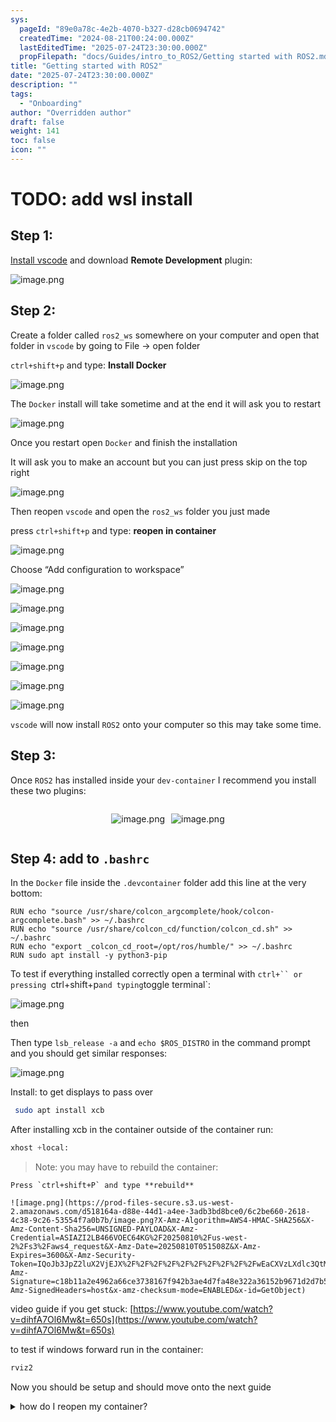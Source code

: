 ```yaml
---
sys:
  pageId: "89e0a78c-4e2b-4070-b327-d28cb0694742"
  createdTime: "2024-08-21T00:24:00.000Z"
  lastEditedTime: "2025-07-24T23:30:00.000Z"
  propFilepath: "docs/Guides/intro_to_ROS2/Getting started with ROS2.md"
title: "Getting started with ROS2"
date: "2025-07-24T23:30:00.000Z"
description: ""
tags:
  - "Onboarding"
author: "Overridden author"
draft: false
weight: 141
toc: false
icon: ""
---
```


# TODO: add wsl install

## Step 1:

[Install vscode](https://code.visualstudio.com/download) and download **Remote Development** plugin:

![image.png](https://prod-files-secure.s3.us-west-2.amazonaws.com/d518164a-d88e-44d1-a4ee-3adb3bd8bce0/efb52993-1881-4a40-b95e-6f020334f022/image.png?X-Amz-Algorithm=AWS4-HMAC-SHA256&X-Amz-Content-Sha256=UNSIGNED-PAYLOAD&X-Amz-Credential=ASIAZI2LB46664Z27LSM%2F20250810%2Fus-west-2%2Fs3%2Faws4_request&X-Amz-Date=20250810T051504Z&X-Amz-Expires=3600&X-Amz-Security-Token=IQoJb3JpZ2luX2VjEJX%2F%2F%2F%2F%2F%2F%2F%2F%2F%2FwEaCXVzLXdlc3QtMiJGMEQCIGX5fWABS3pNhzPz2AkDitj34Bl7Xw4SVrJwMl4h0%2FWjAiA1m0OVf0ZaAzdeermMlwGtfMgEEj0ZvcNnGOtzhSxHxiqIBAjO%2F%2F%2F%2F%2F%2F%2F%2F%2F%2F8BEAAaDDYzNzQyMzE4MzgwNSIMnrSsgRNka%2FWdEr9oKtwDBNEYPRdcu44mGzBwbf6uOo2PmfRRIq%2FAcXd7G%2FlxLzftqYTARoxA%2FiwuHEJO0u%2Fm4W4KM6DJX71%2BhfbizNy0lTWlTWqHf%2BlKhoOgb7XaQEUamjF%2Fc8o9QoiIDFAli7L72ABVZDSq3TM4XRmye9kNH6tkFiqAPOTRKPjFWtZy29ALJYwSUQlkQBy7p%2FsmPHsjeZlE8dPCsZPCRo%2Byqihmy75cInVrJCyL0ZSPAuVafmyRw98rGMorsBRzyos17FOL4h%2BvUpJK1yOc0Tbs88tC6Wr5y2FTn6oX1fbuMOwCPJCPQBfbLujabYiwcEn75UkLLfC1ugxOMBF1RkD18Lo9rODIkAJrTmk3jS7h2JDISiSvGiohgDmap6nsd6segYvJdUZRKVrnC3GVnmaIC0oLGpBpxAxrIcEs23hSOw5CsO1Val73KMEEf7lzj9G%2FNpjVFrnHbf2QJ8kHPUPvyXMHmuTcdj2Ist01GZyVMbAZht3XRivuNdR%2BLS2iNMeZ7u8pK5Ay1A0NRDMXQ6uepsCVqF%2Fy0zyUlmTiWzMgnBBVR17p0tYXvmoFj1K5hV2xXA8LQPafT4QbFGz6iWwCjaZObcdxNYtMqyydgW6ydaKlRbOeOpehdl1IqJK1fPEwgdHgxAY6pgFCgL5JtZK4lBGR5zHIB7Zegss3LDJ%2B%2BLby4XhoEbh53i9UawUIG0RTwL20uIXe3zIIGjiMbgS2t8QHqcApWW%2Bxae9RF1lyDDNOEZAqTgiPugr2pQfM%2Fa4oB6PHQmBUP05625EagifKPVGxIphfYPeyp53WFrjDNyTCuwOvEkbNPHIR1lMvbH88zkec%2BeD5PlTtgxgBWT5NtSfnWLDxAMT13cEcIe%2BI&X-Amz-Signature=ee1c1f1e55e8e9d419fe9331e8f7d42f565476095969abcd8a47557df8c74678&X-Amz-SignedHeaders=host&x-amz-checksum-mode=ENABLED&x-id=GetObject)

## Step 2:

Create a folder called `ros2_ws` somewhere on your computer and open that folder in `vscode` by going to File → open folder 

`ctrl+shift+p` and type: **Install Docker**

![image.png](https://prod-files-secure.s3.us-west-2.amazonaws.com/d518164a-d88e-44d1-a4ee-3adb3bd8bce0/2269dc0e-1cd5-47ff-bceb-c04ad9b2eab0/image.png?X-Amz-Algorithm=AWS4-HMAC-SHA256&X-Amz-Content-Sha256=UNSIGNED-PAYLOAD&X-Amz-Credential=ASIAZI2LB46664Z27LSM%2F20250810%2Fus-west-2%2Fs3%2Faws4_request&X-Amz-Date=20250810T051504Z&X-Amz-Expires=3600&X-Amz-Security-Token=IQoJb3JpZ2luX2VjEJX%2F%2F%2F%2F%2F%2F%2F%2F%2F%2FwEaCXVzLXdlc3QtMiJGMEQCIGX5fWABS3pNhzPz2AkDitj34Bl7Xw4SVrJwMl4h0%2FWjAiA1m0OVf0ZaAzdeermMlwGtfMgEEj0ZvcNnGOtzhSxHxiqIBAjO%2F%2F%2F%2F%2F%2F%2F%2F%2F%2F8BEAAaDDYzNzQyMzE4MzgwNSIMnrSsgRNka%2FWdEr9oKtwDBNEYPRdcu44mGzBwbf6uOo2PmfRRIq%2FAcXd7G%2FlxLzftqYTARoxA%2FiwuHEJO0u%2Fm4W4KM6DJX71%2BhfbizNy0lTWlTWqHf%2BlKhoOgb7XaQEUamjF%2Fc8o9QoiIDFAli7L72ABVZDSq3TM4XRmye9kNH6tkFiqAPOTRKPjFWtZy29ALJYwSUQlkQBy7p%2FsmPHsjeZlE8dPCsZPCRo%2Byqihmy75cInVrJCyL0ZSPAuVafmyRw98rGMorsBRzyos17FOL4h%2BvUpJK1yOc0Tbs88tC6Wr5y2FTn6oX1fbuMOwCPJCPQBfbLujabYiwcEn75UkLLfC1ugxOMBF1RkD18Lo9rODIkAJrTmk3jS7h2JDISiSvGiohgDmap6nsd6segYvJdUZRKVrnC3GVnmaIC0oLGpBpxAxrIcEs23hSOw5CsO1Val73KMEEf7lzj9G%2FNpjVFrnHbf2QJ8kHPUPvyXMHmuTcdj2Ist01GZyVMbAZht3XRivuNdR%2BLS2iNMeZ7u8pK5Ay1A0NRDMXQ6uepsCVqF%2Fy0zyUlmTiWzMgnBBVR17p0tYXvmoFj1K5hV2xXA8LQPafT4QbFGz6iWwCjaZObcdxNYtMqyydgW6ydaKlRbOeOpehdl1IqJK1fPEwgdHgxAY6pgFCgL5JtZK4lBGR5zHIB7Zegss3LDJ%2B%2BLby4XhoEbh53i9UawUIG0RTwL20uIXe3zIIGjiMbgS2t8QHqcApWW%2Bxae9RF1lyDDNOEZAqTgiPugr2pQfM%2Fa4oB6PHQmBUP05625EagifKPVGxIphfYPeyp53WFrjDNyTCuwOvEkbNPHIR1lMvbH88zkec%2BeD5PlTtgxgBWT5NtSfnWLDxAMT13cEcIe%2BI&X-Amz-Signature=4a6a03753153802ca9f27333ca40a8f9bce9c401f13dc47a95ba55cb6c7590ef&X-Amz-SignedHeaders=host&x-amz-checksum-mode=ENABLED&x-id=GetObject)

The `Docker` install will take sometime and at the end it will ask you to restart

![image.png](https://prod-files-secure.s3.us-west-2.amazonaws.com/d518164a-d88e-44d1-a4ee-3adb3bd8bce0/ed233f78-be33-4b1f-b89c-9c346c0e961e/image.png?X-Amz-Algorithm=AWS4-HMAC-SHA256&X-Amz-Content-Sha256=UNSIGNED-PAYLOAD&X-Amz-Credential=ASIAZI2LB46664Z27LSM%2F20250810%2Fus-west-2%2Fs3%2Faws4_request&X-Amz-Date=20250810T051504Z&X-Amz-Expires=3600&X-Amz-Security-Token=IQoJb3JpZ2luX2VjEJX%2F%2F%2F%2F%2F%2F%2F%2F%2F%2FwEaCXVzLXdlc3QtMiJGMEQCIGX5fWABS3pNhzPz2AkDitj34Bl7Xw4SVrJwMl4h0%2FWjAiA1m0OVf0ZaAzdeermMlwGtfMgEEj0ZvcNnGOtzhSxHxiqIBAjO%2F%2F%2F%2F%2F%2F%2F%2F%2F%2F8BEAAaDDYzNzQyMzE4MzgwNSIMnrSsgRNka%2FWdEr9oKtwDBNEYPRdcu44mGzBwbf6uOo2PmfRRIq%2FAcXd7G%2FlxLzftqYTARoxA%2FiwuHEJO0u%2Fm4W4KM6DJX71%2BhfbizNy0lTWlTWqHf%2BlKhoOgb7XaQEUamjF%2Fc8o9QoiIDFAli7L72ABVZDSq3TM4XRmye9kNH6tkFiqAPOTRKPjFWtZy29ALJYwSUQlkQBy7p%2FsmPHsjeZlE8dPCsZPCRo%2Byqihmy75cInVrJCyL0ZSPAuVafmyRw98rGMorsBRzyos17FOL4h%2BvUpJK1yOc0Tbs88tC6Wr5y2FTn6oX1fbuMOwCPJCPQBfbLujabYiwcEn75UkLLfC1ugxOMBF1RkD18Lo9rODIkAJrTmk3jS7h2JDISiSvGiohgDmap6nsd6segYvJdUZRKVrnC3GVnmaIC0oLGpBpxAxrIcEs23hSOw5CsO1Val73KMEEf7lzj9G%2FNpjVFrnHbf2QJ8kHPUPvyXMHmuTcdj2Ist01GZyVMbAZht3XRivuNdR%2BLS2iNMeZ7u8pK5Ay1A0NRDMXQ6uepsCVqF%2Fy0zyUlmTiWzMgnBBVR17p0tYXvmoFj1K5hV2xXA8LQPafT4QbFGz6iWwCjaZObcdxNYtMqyydgW6ydaKlRbOeOpehdl1IqJK1fPEwgdHgxAY6pgFCgL5JtZK4lBGR5zHIB7Zegss3LDJ%2B%2BLby4XhoEbh53i9UawUIG0RTwL20uIXe3zIIGjiMbgS2t8QHqcApWW%2Bxae9RF1lyDDNOEZAqTgiPugr2pQfM%2Fa4oB6PHQmBUP05625EagifKPVGxIphfYPeyp53WFrjDNyTCuwOvEkbNPHIR1lMvbH88zkec%2BeD5PlTtgxgBWT5NtSfnWLDxAMT13cEcIe%2BI&X-Amz-Signature=ff61e9c3f677029dddaba5f2a4648395c9765588d1e82df62139ebedf0d19563&X-Amz-SignedHeaders=host&x-amz-checksum-mode=ENABLED&x-id=GetObject)

Once you restart open `Docker` and finish the installation

It will ask you to make an account but you can just press skip on the top right

![image.png](https://prod-files-secure.s3.us-west-2.amazonaws.com/d518164a-d88e-44d1-a4ee-3adb3bd8bce0/21010ad9-1659-4fd9-9f59-9932a09b2a3d/image.png?X-Amz-Algorithm=AWS4-HMAC-SHA256&X-Amz-Content-Sha256=UNSIGNED-PAYLOAD&X-Amz-Credential=ASIAZI2LB46664Z27LSM%2F20250810%2Fus-west-2%2Fs3%2Faws4_request&X-Amz-Date=20250810T051504Z&X-Amz-Expires=3600&X-Amz-Security-Token=IQoJb3JpZ2luX2VjEJX%2F%2F%2F%2F%2F%2F%2F%2F%2F%2FwEaCXVzLXdlc3QtMiJGMEQCIGX5fWABS3pNhzPz2AkDitj34Bl7Xw4SVrJwMl4h0%2FWjAiA1m0OVf0ZaAzdeermMlwGtfMgEEj0ZvcNnGOtzhSxHxiqIBAjO%2F%2F%2F%2F%2F%2F%2F%2F%2F%2F8BEAAaDDYzNzQyMzE4MzgwNSIMnrSsgRNka%2FWdEr9oKtwDBNEYPRdcu44mGzBwbf6uOo2PmfRRIq%2FAcXd7G%2FlxLzftqYTARoxA%2FiwuHEJO0u%2Fm4W4KM6DJX71%2BhfbizNy0lTWlTWqHf%2BlKhoOgb7XaQEUamjF%2Fc8o9QoiIDFAli7L72ABVZDSq3TM4XRmye9kNH6tkFiqAPOTRKPjFWtZy29ALJYwSUQlkQBy7p%2FsmPHsjeZlE8dPCsZPCRo%2Byqihmy75cInVrJCyL0ZSPAuVafmyRw98rGMorsBRzyos17FOL4h%2BvUpJK1yOc0Tbs88tC6Wr5y2FTn6oX1fbuMOwCPJCPQBfbLujabYiwcEn75UkLLfC1ugxOMBF1RkD18Lo9rODIkAJrTmk3jS7h2JDISiSvGiohgDmap6nsd6segYvJdUZRKVrnC3GVnmaIC0oLGpBpxAxrIcEs23hSOw5CsO1Val73KMEEf7lzj9G%2FNpjVFrnHbf2QJ8kHPUPvyXMHmuTcdj2Ist01GZyVMbAZht3XRivuNdR%2BLS2iNMeZ7u8pK5Ay1A0NRDMXQ6uepsCVqF%2Fy0zyUlmTiWzMgnBBVR17p0tYXvmoFj1K5hV2xXA8LQPafT4QbFGz6iWwCjaZObcdxNYtMqyydgW6ydaKlRbOeOpehdl1IqJK1fPEwgdHgxAY6pgFCgL5JtZK4lBGR5zHIB7Zegss3LDJ%2B%2BLby4XhoEbh53i9UawUIG0RTwL20uIXe3zIIGjiMbgS2t8QHqcApWW%2Bxae9RF1lyDDNOEZAqTgiPugr2pQfM%2Fa4oB6PHQmBUP05625EagifKPVGxIphfYPeyp53WFrjDNyTCuwOvEkbNPHIR1lMvbH88zkec%2BeD5PlTtgxgBWT5NtSfnWLDxAMT13cEcIe%2BI&X-Amz-Signature=39eaf936d69a82e87ec6a23ebfff6ea9f23995999e02b0638e72032b73b7eb65&X-Amz-SignedHeaders=host&x-amz-checksum-mode=ENABLED&x-id=GetObject)

Then reopen `vscode` and open the `ros2_ws` folder you just made

press `ctrl+shift+p` and type: **reopen in container**

![image.png](https://prod-files-secure.s3.us-west-2.amazonaws.com/d518164a-d88e-44d1-a4ee-3adb3bd8bce0/4e93b8c2-41ad-488c-8095-c74205196118/image.png?X-Amz-Algorithm=AWS4-HMAC-SHA256&X-Amz-Content-Sha256=UNSIGNED-PAYLOAD&X-Amz-Credential=ASIAZI2LB46664Z27LSM%2F20250810%2Fus-west-2%2Fs3%2Faws4_request&X-Amz-Date=20250810T051504Z&X-Amz-Expires=3600&X-Amz-Security-Token=IQoJb3JpZ2luX2VjEJX%2F%2F%2F%2F%2F%2F%2F%2F%2F%2FwEaCXVzLXdlc3QtMiJGMEQCIGX5fWABS3pNhzPz2AkDitj34Bl7Xw4SVrJwMl4h0%2FWjAiA1m0OVf0ZaAzdeermMlwGtfMgEEj0ZvcNnGOtzhSxHxiqIBAjO%2F%2F%2F%2F%2F%2F%2F%2F%2F%2F8BEAAaDDYzNzQyMzE4MzgwNSIMnrSsgRNka%2FWdEr9oKtwDBNEYPRdcu44mGzBwbf6uOo2PmfRRIq%2FAcXd7G%2FlxLzftqYTARoxA%2FiwuHEJO0u%2Fm4W4KM6DJX71%2BhfbizNy0lTWlTWqHf%2BlKhoOgb7XaQEUamjF%2Fc8o9QoiIDFAli7L72ABVZDSq3TM4XRmye9kNH6tkFiqAPOTRKPjFWtZy29ALJYwSUQlkQBy7p%2FsmPHsjeZlE8dPCsZPCRo%2Byqihmy75cInVrJCyL0ZSPAuVafmyRw98rGMorsBRzyos17FOL4h%2BvUpJK1yOc0Tbs88tC6Wr5y2FTn6oX1fbuMOwCPJCPQBfbLujabYiwcEn75UkLLfC1ugxOMBF1RkD18Lo9rODIkAJrTmk3jS7h2JDISiSvGiohgDmap6nsd6segYvJdUZRKVrnC3GVnmaIC0oLGpBpxAxrIcEs23hSOw5CsO1Val73KMEEf7lzj9G%2FNpjVFrnHbf2QJ8kHPUPvyXMHmuTcdj2Ist01GZyVMbAZht3XRivuNdR%2BLS2iNMeZ7u8pK5Ay1A0NRDMXQ6uepsCVqF%2Fy0zyUlmTiWzMgnBBVR17p0tYXvmoFj1K5hV2xXA8LQPafT4QbFGz6iWwCjaZObcdxNYtMqyydgW6ydaKlRbOeOpehdl1IqJK1fPEwgdHgxAY6pgFCgL5JtZK4lBGR5zHIB7Zegss3LDJ%2B%2BLby4XhoEbh53i9UawUIG0RTwL20uIXe3zIIGjiMbgS2t8QHqcApWW%2Bxae9RF1lyDDNOEZAqTgiPugr2pQfM%2Fa4oB6PHQmBUP05625EagifKPVGxIphfYPeyp53WFrjDNyTCuwOvEkbNPHIR1lMvbH88zkec%2BeD5PlTtgxgBWT5NtSfnWLDxAMT13cEcIe%2BI&X-Amz-Signature=dcc3f8b74f34f36c2e1b3a22d7f8055dd6efe223e617bef37e0c2662d20d0c62&X-Amz-SignedHeaders=host&x-amz-checksum-mode=ENABLED&x-id=GetObject)

Choose “Add configuration to workspace”

![image.png](https://prod-files-secure.s3.us-west-2.amazonaws.com/d518164a-d88e-44d1-a4ee-3adb3bd8bce0/9560b282-5060-4989-ba37-97e7b2c22476/image.png?X-Amz-Algorithm=AWS4-HMAC-SHA256&X-Amz-Content-Sha256=UNSIGNED-PAYLOAD&X-Amz-Credential=ASIAZI2LB46664Z27LSM%2F20250810%2Fus-west-2%2Fs3%2Faws4_request&X-Amz-Date=20250810T051504Z&X-Amz-Expires=3600&X-Amz-Security-Token=IQoJb3JpZ2luX2VjEJX%2F%2F%2F%2F%2F%2F%2F%2F%2F%2FwEaCXVzLXdlc3QtMiJGMEQCIGX5fWABS3pNhzPz2AkDitj34Bl7Xw4SVrJwMl4h0%2FWjAiA1m0OVf0ZaAzdeermMlwGtfMgEEj0ZvcNnGOtzhSxHxiqIBAjO%2F%2F%2F%2F%2F%2F%2F%2F%2F%2F8BEAAaDDYzNzQyMzE4MzgwNSIMnrSsgRNka%2FWdEr9oKtwDBNEYPRdcu44mGzBwbf6uOo2PmfRRIq%2FAcXd7G%2FlxLzftqYTARoxA%2FiwuHEJO0u%2Fm4W4KM6DJX71%2BhfbizNy0lTWlTWqHf%2BlKhoOgb7XaQEUamjF%2Fc8o9QoiIDFAli7L72ABVZDSq3TM4XRmye9kNH6tkFiqAPOTRKPjFWtZy29ALJYwSUQlkQBy7p%2FsmPHsjeZlE8dPCsZPCRo%2Byqihmy75cInVrJCyL0ZSPAuVafmyRw98rGMorsBRzyos17FOL4h%2BvUpJK1yOc0Tbs88tC6Wr5y2FTn6oX1fbuMOwCPJCPQBfbLujabYiwcEn75UkLLfC1ugxOMBF1RkD18Lo9rODIkAJrTmk3jS7h2JDISiSvGiohgDmap6nsd6segYvJdUZRKVrnC3GVnmaIC0oLGpBpxAxrIcEs23hSOw5CsO1Val73KMEEf7lzj9G%2FNpjVFrnHbf2QJ8kHPUPvyXMHmuTcdj2Ist01GZyVMbAZht3XRivuNdR%2BLS2iNMeZ7u8pK5Ay1A0NRDMXQ6uepsCVqF%2Fy0zyUlmTiWzMgnBBVR17p0tYXvmoFj1K5hV2xXA8LQPafT4QbFGz6iWwCjaZObcdxNYtMqyydgW6ydaKlRbOeOpehdl1IqJK1fPEwgdHgxAY6pgFCgL5JtZK4lBGR5zHIB7Zegss3LDJ%2B%2BLby4XhoEbh53i9UawUIG0RTwL20uIXe3zIIGjiMbgS2t8QHqcApWW%2Bxae9RF1lyDDNOEZAqTgiPugr2pQfM%2Fa4oB6PHQmBUP05625EagifKPVGxIphfYPeyp53WFrjDNyTCuwOvEkbNPHIR1lMvbH88zkec%2BeD5PlTtgxgBWT5NtSfnWLDxAMT13cEcIe%2BI&X-Amz-Signature=cdd38bd8026a5ec656705d935772667a3562a0ac746ee7a7b8c940a3a09e5454&X-Amz-SignedHeaders=host&x-amz-checksum-mode=ENABLED&x-id=GetObject)

![image.png](https://prod-files-secure.s3.us-west-2.amazonaws.com/d518164a-d88e-44d1-a4ee-3adb3bd8bce0/2ee63f81-886b-48e8-a553-dc6e5eac99e4/image.png?X-Amz-Algorithm=AWS4-HMAC-SHA256&X-Amz-Content-Sha256=UNSIGNED-PAYLOAD&X-Amz-Credential=ASIAZI2LB46664Z27LSM%2F20250810%2Fus-west-2%2Fs3%2Faws4_request&X-Amz-Date=20250810T051504Z&X-Amz-Expires=3600&X-Amz-Security-Token=IQoJb3JpZ2luX2VjEJX%2F%2F%2F%2F%2F%2F%2F%2F%2F%2FwEaCXVzLXdlc3QtMiJGMEQCIGX5fWABS3pNhzPz2AkDitj34Bl7Xw4SVrJwMl4h0%2FWjAiA1m0OVf0ZaAzdeermMlwGtfMgEEj0ZvcNnGOtzhSxHxiqIBAjO%2F%2F%2F%2F%2F%2F%2F%2F%2F%2F8BEAAaDDYzNzQyMzE4MzgwNSIMnrSsgRNka%2FWdEr9oKtwDBNEYPRdcu44mGzBwbf6uOo2PmfRRIq%2FAcXd7G%2FlxLzftqYTARoxA%2FiwuHEJO0u%2Fm4W4KM6DJX71%2BhfbizNy0lTWlTWqHf%2BlKhoOgb7XaQEUamjF%2Fc8o9QoiIDFAli7L72ABVZDSq3TM4XRmye9kNH6tkFiqAPOTRKPjFWtZy29ALJYwSUQlkQBy7p%2FsmPHsjeZlE8dPCsZPCRo%2Byqihmy75cInVrJCyL0ZSPAuVafmyRw98rGMorsBRzyos17FOL4h%2BvUpJK1yOc0Tbs88tC6Wr5y2FTn6oX1fbuMOwCPJCPQBfbLujabYiwcEn75UkLLfC1ugxOMBF1RkD18Lo9rODIkAJrTmk3jS7h2JDISiSvGiohgDmap6nsd6segYvJdUZRKVrnC3GVnmaIC0oLGpBpxAxrIcEs23hSOw5CsO1Val73KMEEf7lzj9G%2FNpjVFrnHbf2QJ8kHPUPvyXMHmuTcdj2Ist01GZyVMbAZht3XRivuNdR%2BLS2iNMeZ7u8pK5Ay1A0NRDMXQ6uepsCVqF%2Fy0zyUlmTiWzMgnBBVR17p0tYXvmoFj1K5hV2xXA8LQPafT4QbFGz6iWwCjaZObcdxNYtMqyydgW6ydaKlRbOeOpehdl1IqJK1fPEwgdHgxAY6pgFCgL5JtZK4lBGR5zHIB7Zegss3LDJ%2B%2BLby4XhoEbh53i9UawUIG0RTwL20uIXe3zIIGjiMbgS2t8QHqcApWW%2Bxae9RF1lyDDNOEZAqTgiPugr2pQfM%2Fa4oB6PHQmBUP05625EagifKPVGxIphfYPeyp53WFrjDNyTCuwOvEkbNPHIR1lMvbH88zkec%2BeD5PlTtgxgBWT5NtSfnWLDxAMT13cEcIe%2BI&X-Amz-Signature=44100b9f9c5aa3dfba2752d371c7c839c8ffcda491964fc9250f766c95dabd9c&X-Amz-SignedHeaders=host&x-amz-checksum-mode=ENABLED&x-id=GetObject)

![image.png](https://prod-files-secure.s3.us-west-2.amazonaws.com/d518164a-d88e-44d1-a4ee-3adb3bd8bce0/e0fd626c-c8b6-4b2c-95d1-fa4c26514504/image.png?X-Amz-Algorithm=AWS4-HMAC-SHA256&X-Amz-Content-Sha256=UNSIGNED-PAYLOAD&X-Amz-Credential=ASIAZI2LB46664Z27LSM%2F20250810%2Fus-west-2%2Fs3%2Faws4_request&X-Amz-Date=20250810T051504Z&X-Amz-Expires=3600&X-Amz-Security-Token=IQoJb3JpZ2luX2VjEJX%2F%2F%2F%2F%2F%2F%2F%2F%2F%2FwEaCXVzLXdlc3QtMiJGMEQCIGX5fWABS3pNhzPz2AkDitj34Bl7Xw4SVrJwMl4h0%2FWjAiA1m0OVf0ZaAzdeermMlwGtfMgEEj0ZvcNnGOtzhSxHxiqIBAjO%2F%2F%2F%2F%2F%2F%2F%2F%2F%2F8BEAAaDDYzNzQyMzE4MzgwNSIMnrSsgRNka%2FWdEr9oKtwDBNEYPRdcu44mGzBwbf6uOo2PmfRRIq%2FAcXd7G%2FlxLzftqYTARoxA%2FiwuHEJO0u%2Fm4W4KM6DJX71%2BhfbizNy0lTWlTWqHf%2BlKhoOgb7XaQEUamjF%2Fc8o9QoiIDFAli7L72ABVZDSq3TM4XRmye9kNH6tkFiqAPOTRKPjFWtZy29ALJYwSUQlkQBy7p%2FsmPHsjeZlE8dPCsZPCRo%2Byqihmy75cInVrJCyL0ZSPAuVafmyRw98rGMorsBRzyos17FOL4h%2BvUpJK1yOc0Tbs88tC6Wr5y2FTn6oX1fbuMOwCPJCPQBfbLujabYiwcEn75UkLLfC1ugxOMBF1RkD18Lo9rODIkAJrTmk3jS7h2JDISiSvGiohgDmap6nsd6segYvJdUZRKVrnC3GVnmaIC0oLGpBpxAxrIcEs23hSOw5CsO1Val73KMEEf7lzj9G%2FNpjVFrnHbf2QJ8kHPUPvyXMHmuTcdj2Ist01GZyVMbAZht3XRivuNdR%2BLS2iNMeZ7u8pK5Ay1A0NRDMXQ6uepsCVqF%2Fy0zyUlmTiWzMgnBBVR17p0tYXvmoFj1K5hV2xXA8LQPafT4QbFGz6iWwCjaZObcdxNYtMqyydgW6ydaKlRbOeOpehdl1IqJK1fPEwgdHgxAY6pgFCgL5JtZK4lBGR5zHIB7Zegss3LDJ%2B%2BLby4XhoEbh53i9UawUIG0RTwL20uIXe3zIIGjiMbgS2t8QHqcApWW%2Bxae9RF1lyDDNOEZAqTgiPugr2pQfM%2Fa4oB6PHQmBUP05625EagifKPVGxIphfYPeyp53WFrjDNyTCuwOvEkbNPHIR1lMvbH88zkec%2BeD5PlTtgxgBWT5NtSfnWLDxAMT13cEcIe%2BI&X-Amz-Signature=1f8f0cfab1a7267b67308990137d1f41821e1942981cb021edf004c2a8c8385f&X-Amz-SignedHeaders=host&x-amz-checksum-mode=ENABLED&x-id=GetObject)

![image.png](https://prod-files-secure.s3.us-west-2.amazonaws.com/d518164a-d88e-44d1-a4ee-3adb3bd8bce0/a2e13f50-d2ab-4719-a4c2-7ced634bfc9d/image.png?X-Amz-Algorithm=AWS4-HMAC-SHA256&X-Amz-Content-Sha256=UNSIGNED-PAYLOAD&X-Amz-Credential=ASIAZI2LB46664Z27LSM%2F20250810%2Fus-west-2%2Fs3%2Faws4_request&X-Amz-Date=20250810T051504Z&X-Amz-Expires=3600&X-Amz-Security-Token=IQoJb3JpZ2luX2VjEJX%2F%2F%2F%2F%2F%2F%2F%2F%2F%2FwEaCXVzLXdlc3QtMiJGMEQCIGX5fWABS3pNhzPz2AkDitj34Bl7Xw4SVrJwMl4h0%2FWjAiA1m0OVf0ZaAzdeermMlwGtfMgEEj0ZvcNnGOtzhSxHxiqIBAjO%2F%2F%2F%2F%2F%2F%2F%2F%2F%2F8BEAAaDDYzNzQyMzE4MzgwNSIMnrSsgRNka%2FWdEr9oKtwDBNEYPRdcu44mGzBwbf6uOo2PmfRRIq%2FAcXd7G%2FlxLzftqYTARoxA%2FiwuHEJO0u%2Fm4W4KM6DJX71%2BhfbizNy0lTWlTWqHf%2BlKhoOgb7XaQEUamjF%2Fc8o9QoiIDFAli7L72ABVZDSq3TM4XRmye9kNH6tkFiqAPOTRKPjFWtZy29ALJYwSUQlkQBy7p%2FsmPHsjeZlE8dPCsZPCRo%2Byqihmy75cInVrJCyL0ZSPAuVafmyRw98rGMorsBRzyos17FOL4h%2BvUpJK1yOc0Tbs88tC6Wr5y2FTn6oX1fbuMOwCPJCPQBfbLujabYiwcEn75UkLLfC1ugxOMBF1RkD18Lo9rODIkAJrTmk3jS7h2JDISiSvGiohgDmap6nsd6segYvJdUZRKVrnC3GVnmaIC0oLGpBpxAxrIcEs23hSOw5CsO1Val73KMEEf7lzj9G%2FNpjVFrnHbf2QJ8kHPUPvyXMHmuTcdj2Ist01GZyVMbAZht3XRivuNdR%2BLS2iNMeZ7u8pK5Ay1A0NRDMXQ6uepsCVqF%2Fy0zyUlmTiWzMgnBBVR17p0tYXvmoFj1K5hV2xXA8LQPafT4QbFGz6iWwCjaZObcdxNYtMqyydgW6ydaKlRbOeOpehdl1IqJK1fPEwgdHgxAY6pgFCgL5JtZK4lBGR5zHIB7Zegss3LDJ%2B%2BLby4XhoEbh53i9UawUIG0RTwL20uIXe3zIIGjiMbgS2t8QHqcApWW%2Bxae9RF1lyDDNOEZAqTgiPugr2pQfM%2Fa4oB6PHQmBUP05625EagifKPVGxIphfYPeyp53WFrjDNyTCuwOvEkbNPHIR1lMvbH88zkec%2BeD5PlTtgxgBWT5NtSfnWLDxAMT13cEcIe%2BI&X-Amz-Signature=2bf90732dcb1e6b6ca5478dc2b5592db77d7efca5d67c08c6a2332674d1494c5&X-Amz-SignedHeaders=host&x-amz-checksum-mode=ENABLED&x-id=GetObject)

![image.png](https://prod-files-secure.s3.us-west-2.amazonaws.com/d518164a-d88e-44d1-a4ee-3adb3bd8bce0/6cc478ad-aaba-4bf7-9fcc-403277ab896c/image.png?X-Amz-Algorithm=AWS4-HMAC-SHA256&X-Amz-Content-Sha256=UNSIGNED-PAYLOAD&X-Amz-Credential=ASIAZI2LB46664Z27LSM%2F20250810%2Fus-west-2%2Fs3%2Faws4_request&X-Amz-Date=20250810T051504Z&X-Amz-Expires=3600&X-Amz-Security-Token=IQoJb3JpZ2luX2VjEJX%2F%2F%2F%2F%2F%2F%2F%2F%2F%2FwEaCXVzLXdlc3QtMiJGMEQCIGX5fWABS3pNhzPz2AkDitj34Bl7Xw4SVrJwMl4h0%2FWjAiA1m0OVf0ZaAzdeermMlwGtfMgEEj0ZvcNnGOtzhSxHxiqIBAjO%2F%2F%2F%2F%2F%2F%2F%2F%2F%2F8BEAAaDDYzNzQyMzE4MzgwNSIMnrSsgRNka%2FWdEr9oKtwDBNEYPRdcu44mGzBwbf6uOo2PmfRRIq%2FAcXd7G%2FlxLzftqYTARoxA%2FiwuHEJO0u%2Fm4W4KM6DJX71%2BhfbizNy0lTWlTWqHf%2BlKhoOgb7XaQEUamjF%2Fc8o9QoiIDFAli7L72ABVZDSq3TM4XRmye9kNH6tkFiqAPOTRKPjFWtZy29ALJYwSUQlkQBy7p%2FsmPHsjeZlE8dPCsZPCRo%2Byqihmy75cInVrJCyL0ZSPAuVafmyRw98rGMorsBRzyos17FOL4h%2BvUpJK1yOc0Tbs88tC6Wr5y2FTn6oX1fbuMOwCPJCPQBfbLujabYiwcEn75UkLLfC1ugxOMBF1RkD18Lo9rODIkAJrTmk3jS7h2JDISiSvGiohgDmap6nsd6segYvJdUZRKVrnC3GVnmaIC0oLGpBpxAxrIcEs23hSOw5CsO1Val73KMEEf7lzj9G%2FNpjVFrnHbf2QJ8kHPUPvyXMHmuTcdj2Ist01GZyVMbAZht3XRivuNdR%2BLS2iNMeZ7u8pK5Ay1A0NRDMXQ6uepsCVqF%2Fy0zyUlmTiWzMgnBBVR17p0tYXvmoFj1K5hV2xXA8LQPafT4QbFGz6iWwCjaZObcdxNYtMqyydgW6ydaKlRbOeOpehdl1IqJK1fPEwgdHgxAY6pgFCgL5JtZK4lBGR5zHIB7Zegss3LDJ%2B%2BLby4XhoEbh53i9UawUIG0RTwL20uIXe3zIIGjiMbgS2t8QHqcApWW%2Bxae9RF1lyDDNOEZAqTgiPugr2pQfM%2Fa4oB6PHQmBUP05625EagifKPVGxIphfYPeyp53WFrjDNyTCuwOvEkbNPHIR1lMvbH88zkec%2BeD5PlTtgxgBWT5NtSfnWLDxAMT13cEcIe%2BI&X-Amz-Signature=d28b12cc8e9bacbabe7c2bdbdea2efbac850b45ed77507ecfe0e32fc591085cf&X-Amz-SignedHeaders=host&x-amz-checksum-mode=ENABLED&x-id=GetObject)

![image.png](https://prod-files-secure.s3.us-west-2.amazonaws.com/d518164a-d88e-44d1-a4ee-3adb3bd8bce0/53255b28-f75e-430f-b9e3-c0ac8577e42b/image.png?X-Amz-Algorithm=AWS4-HMAC-SHA256&X-Amz-Content-Sha256=UNSIGNED-PAYLOAD&X-Amz-Credential=ASIAZI2LB46664Z27LSM%2F20250810%2Fus-west-2%2Fs3%2Faws4_request&X-Amz-Date=20250810T051505Z&X-Amz-Expires=3600&X-Amz-Security-Token=IQoJb3JpZ2luX2VjEJX%2F%2F%2F%2F%2F%2F%2F%2F%2F%2FwEaCXVzLXdlc3QtMiJGMEQCIGX5fWABS3pNhzPz2AkDitj34Bl7Xw4SVrJwMl4h0%2FWjAiA1m0OVf0ZaAzdeermMlwGtfMgEEj0ZvcNnGOtzhSxHxiqIBAjO%2F%2F%2F%2F%2F%2F%2F%2F%2F%2F8BEAAaDDYzNzQyMzE4MzgwNSIMnrSsgRNka%2FWdEr9oKtwDBNEYPRdcu44mGzBwbf6uOo2PmfRRIq%2FAcXd7G%2FlxLzftqYTARoxA%2FiwuHEJO0u%2Fm4W4KM6DJX71%2BhfbizNy0lTWlTWqHf%2BlKhoOgb7XaQEUamjF%2Fc8o9QoiIDFAli7L72ABVZDSq3TM4XRmye9kNH6tkFiqAPOTRKPjFWtZy29ALJYwSUQlkQBy7p%2FsmPHsjeZlE8dPCsZPCRo%2Byqihmy75cInVrJCyL0ZSPAuVafmyRw98rGMorsBRzyos17FOL4h%2BvUpJK1yOc0Tbs88tC6Wr5y2FTn6oX1fbuMOwCPJCPQBfbLujabYiwcEn75UkLLfC1ugxOMBF1RkD18Lo9rODIkAJrTmk3jS7h2JDISiSvGiohgDmap6nsd6segYvJdUZRKVrnC3GVnmaIC0oLGpBpxAxrIcEs23hSOw5CsO1Val73KMEEf7lzj9G%2FNpjVFrnHbf2QJ8kHPUPvyXMHmuTcdj2Ist01GZyVMbAZht3XRivuNdR%2BLS2iNMeZ7u8pK5Ay1A0NRDMXQ6uepsCVqF%2Fy0zyUlmTiWzMgnBBVR17p0tYXvmoFj1K5hV2xXA8LQPafT4QbFGz6iWwCjaZObcdxNYtMqyydgW6ydaKlRbOeOpehdl1IqJK1fPEwgdHgxAY6pgFCgL5JtZK4lBGR5zHIB7Zegss3LDJ%2B%2BLby4XhoEbh53i9UawUIG0RTwL20uIXe3zIIGjiMbgS2t8QHqcApWW%2Bxae9RF1lyDDNOEZAqTgiPugr2pQfM%2Fa4oB6PHQmBUP05625EagifKPVGxIphfYPeyp53WFrjDNyTCuwOvEkbNPHIR1lMvbH88zkec%2BeD5PlTtgxgBWT5NtSfnWLDxAMT13cEcIe%2BI&X-Amz-Signature=aabfb8037acd038d78a1fb0ef1ed2bd4502e29ff15ba6d2d9daf07f88f59e5eb&X-Amz-SignedHeaders=host&x-amz-checksum-mode=ENABLED&x-id=GetObject)

![image.png](https://prod-files-secure.s3.us-west-2.amazonaws.com/d518164a-d88e-44d1-a4ee-3adb3bd8bce0/7c562767-5af9-4ffb-97d1-327bcdf4ee00/image.png?X-Amz-Algorithm=AWS4-HMAC-SHA256&X-Amz-Content-Sha256=UNSIGNED-PAYLOAD&X-Amz-Credential=ASIAZI2LB46664Z27LSM%2F20250810%2Fus-west-2%2Fs3%2Faws4_request&X-Amz-Date=20250810T051504Z&X-Amz-Expires=3600&X-Amz-Security-Token=IQoJb3JpZ2luX2VjEJX%2F%2F%2F%2F%2F%2F%2F%2F%2F%2FwEaCXVzLXdlc3QtMiJGMEQCIGX5fWABS3pNhzPz2AkDitj34Bl7Xw4SVrJwMl4h0%2FWjAiA1m0OVf0ZaAzdeermMlwGtfMgEEj0ZvcNnGOtzhSxHxiqIBAjO%2F%2F%2F%2F%2F%2F%2F%2F%2F%2F8BEAAaDDYzNzQyMzE4MzgwNSIMnrSsgRNka%2FWdEr9oKtwDBNEYPRdcu44mGzBwbf6uOo2PmfRRIq%2FAcXd7G%2FlxLzftqYTARoxA%2FiwuHEJO0u%2Fm4W4KM6DJX71%2BhfbizNy0lTWlTWqHf%2BlKhoOgb7XaQEUamjF%2Fc8o9QoiIDFAli7L72ABVZDSq3TM4XRmye9kNH6tkFiqAPOTRKPjFWtZy29ALJYwSUQlkQBy7p%2FsmPHsjeZlE8dPCsZPCRo%2Byqihmy75cInVrJCyL0ZSPAuVafmyRw98rGMorsBRzyos17FOL4h%2BvUpJK1yOc0Tbs88tC6Wr5y2FTn6oX1fbuMOwCPJCPQBfbLujabYiwcEn75UkLLfC1ugxOMBF1RkD18Lo9rODIkAJrTmk3jS7h2JDISiSvGiohgDmap6nsd6segYvJdUZRKVrnC3GVnmaIC0oLGpBpxAxrIcEs23hSOw5CsO1Val73KMEEf7lzj9G%2FNpjVFrnHbf2QJ8kHPUPvyXMHmuTcdj2Ist01GZyVMbAZht3XRivuNdR%2BLS2iNMeZ7u8pK5Ay1A0NRDMXQ6uepsCVqF%2Fy0zyUlmTiWzMgnBBVR17p0tYXvmoFj1K5hV2xXA8LQPafT4QbFGz6iWwCjaZObcdxNYtMqyydgW6ydaKlRbOeOpehdl1IqJK1fPEwgdHgxAY6pgFCgL5JtZK4lBGR5zHIB7Zegss3LDJ%2B%2BLby4XhoEbh53i9UawUIG0RTwL20uIXe3zIIGjiMbgS2t8QHqcApWW%2Bxae9RF1lyDDNOEZAqTgiPugr2pQfM%2Fa4oB6PHQmBUP05625EagifKPVGxIphfYPeyp53WFrjDNyTCuwOvEkbNPHIR1lMvbH88zkec%2BeD5PlTtgxgBWT5NtSfnWLDxAMT13cEcIe%2BI&X-Amz-Signature=c4bf7a8d9f3cdeeb6f28a0eb5603bfb51d30d7f290c42c2fbc84e0b9736bd2d6&X-Amz-SignedHeaders=host&x-amz-checksum-mode=ENABLED&x-id=GetObject)

`vscode` will now install `ROS2` onto your computer so this may take some time.

## Step 3:

Once `ROS2` has installed inside your `dev-container` I recommend you install these two plugins:

<div style="display: flex;flex-direction: row; column-gap:10px; max-width: 630px;justify-content: center;">
<div>

![image.png](https://prod-files-secure.s3.us-west-2.amazonaws.com/d518164a-d88e-44d1-a4ee-3adb3bd8bce0/3fc3d550-5a54-4ba1-ba6b-faa01cdb7369/image.png?X-Amz-Algorithm=AWS4-HMAC-SHA256&X-Amz-Content-Sha256=UNSIGNED-PAYLOAD&X-Amz-Credential=ASIAZI2LB466ZQBTFKZB%2F20250810%2Fus-west-2%2Fs3%2Faws4_request&X-Amz-Date=20250810T051507Z&X-Amz-Expires=3600&X-Amz-Security-Token=IQoJb3JpZ2luX2VjEJX%2F%2F%2F%2F%2F%2F%2F%2F%2F%2FwEaCXVzLXdlc3QtMiJIMEYCIQDjSO0fhHBkHumEAl5zKg%2Bk3xRSWVcre%2B1DIiEcwP4TsQIhALU%2FhacIKYzNL5v%2FId4T6S7UTcCbDA0B%2FEnaiBGNffZOKogECM7%2F%2F%2F%2F%2F%2F%2F%2F%2F%2FwEQABoMNjM3NDIzMTgzODA1IgxuwIfFI3NGjsWsg3Uq3AMvGho0eh0BPF8kWGClWivwT0M3TKiSsb5np2E9m%2BosMNVfUDihwyCUpVrqYasT3wMTVEeZvo5Cqm9MnKnWcDGpkR1zSOSdqvhCgy%2BSnECMWyfNqW9X1xhoMF3XHClHHCQTOLozOAbVhjcQE1AFXtTjbBetBgw%2Fwp39v53fHRgKowTfOFRxSRIzEfytSOAr3FqP3b7Lx36Y4dIEHjFBgfI4TCZ6TpCPmbwGDt1XBJblzGhFMHX7hnGc0okCZ86H5%2FGGlo%2BsqI2WzbU23cOgOko6LjLjiC4jlBY7Cmvke45Nd0Vhfi9nwRNpKIgDDcTEHuEH1w6nTHPIXwfLItzoZ3kIo9v%2F0gbfAacrXIlEOWkye2g06fE%2BNNd2Kb1KHPgQOdjlNP7CodGNmyT8JY3jPId50WVzZmWZOxEg8cOyr0yi%2BXxr94%2B4jlCRjXS%2BIxv7W0JK7FmA5RMIy%2FKVhgVo6s3sOkb29FC70E96ocDCwQx2TLsGFcJ8OCj7KF1SoyeKpekaPbT7YFQbG%2FPqolOtBXIXrqPVaHpf8r2%2BP1Z1pwZJoGYp0nx6TgaYbZhgjTeP%2BQYp7zquhtkTwuVRdm0Jfl89pT0DzGVFwHBQtbcxTTyIjwbMD%2FO7pU71vbKcjTDy0ODEBjqkAUmD8r65iqJwjPc25siORUq4F%2BWa6ND%2BpUGDwvxW3ONaAmEjQKqHSImu4UxioMwHwLdDik7A5SYEmfduJYYJbQLSVpH71GVp6xjP5vHxe6B1umqO%2Bt6583tJ3RIr3UyRWBtjCGILouxLcK6Xn12aki3ndZaw0UVhwLdBe5VQTG5Yx3rOyqugIOm69RTCprCEVTqgLYDeRbF7YVmCsPcqW6k4Qh9G&X-Amz-Signature=d5a1c776c7debc99cb493f4f46f340ea45ed64b82349bad81e228f7c175066c1&X-Amz-SignedHeaders=host&x-amz-checksum-mode=ENABLED&x-id=GetObject)

</div>
<div>

![image.png](https://prod-files-secure.s3.us-west-2.amazonaws.com/d518164a-d88e-44d1-a4ee-3adb3bd8bce0/d994cc66-13c2-4093-a5a3-f84cf4601a82/image.png?X-Amz-Algorithm=AWS4-HMAC-SHA256&X-Amz-Content-Sha256=UNSIGNED-PAYLOAD&X-Amz-Credential=ASIAZI2LB466X32W2OUC%2F20250810%2Fus-west-2%2Fs3%2Faws4_request&X-Amz-Date=20250810T051508Z&X-Amz-Expires=3600&X-Amz-Security-Token=IQoJb3JpZ2luX2VjEJX%2F%2F%2F%2F%2F%2F%2F%2F%2F%2FwEaCXVzLXdlc3QtMiJGMEQCIFUZ9IzPXIgSwW6sq70pFDk7ylQOm%2FFF7Qml0gcYPCMBAiBedFucMa7uIemPcddL8NYvA58G4HjB2Pluo2A%2BS1V5myqIBAjO%2F%2F%2F%2F%2F%2F%2F%2F%2F%2F8BEAAaDDYzNzQyMzE4MzgwNSIMkRYUOEPc0V2024FtKtwDup1lkdPcgvTxznP7ALxqqowVbN%2FkJ75ie1NQa1vF8iOXr27mBCd6IoPtZ6Z5kfc%2FRBAPZWqEtHnexGG8AYucF9ldm%2BpaaqqC0SfQTmuvNKRlYHdMCTyKx%2BenQCAj0J0752WVnUtxdiCPl%2B3lD5VxsSy31ftBcG7A40HiGUYEUmh5pCwG8y%2Bj4qI7CW40oN4AUTuR3NguowxzmKi2ZBQa3FLzcW%2F2KTcRbg%2Fv5FTNHFeZn7nbJctXzCQZbephVxWL4NMHXA2pxS7niiCrXnSHSs%2BOEqK6H%2BQ%2BmTz8%2Fcq99DfCTVcp%2Bq%2BdMzSP6dQrBg9Kw%2FdXZp%2B7d9lb1vEPppymxMTpMVr5lG1Yj3cUE%2B55V4S4opq%2FQgxeiz3P4u6BCUN9j1fuzhnNaYLV9KWws3G%2FszZpY613U5rpfbwrogW%2BDZR9CaIrkuI0wmXRIfRQlIMmYvcV5aS6Y3G60HVAlyJ2zlCm4hbgYkYyrWoUolV5dbgdY80gGa1g7wKcmsmPx%2FQ%2BRjK%2FEzVWn6o3VITU%2FaZbe8Y3hCLziSiBwLLyM%2BlsojfylcNfW4wZWLDlEj9MLB89F%2Bo13bEd3Qspqhu3qjvI6E5y3CTX2PULasvZMwfGN12%2BlTInGD76ZNZ697ww9dDgxAY6pgGxrbAhnBWYBzqEP14nQp1hN8uSQQ8%2BASkdMR6DWK2VNx4hE4yQJADaNWXmMxTLalGdDiWRS4viTLled8uE75W3TCsC12Ywg%2FJV3uhnzRRgWBHn%2FiR%2Fq8GbxGvIReP8olS%2Fq2QoVQFgXrIPCBuKD2t1SSnVU1h5F8K%2FCk%2FAO%2B0rmIUOyWxUSjmxd6v1KqXeAPdDrFCEzbzQrsF%2B3M1SIc8YdlJ6UAvK&X-Amz-Signature=6b9bae20ce7900ac2c8354a0898572539421fa960e185e7788e42f042020d8f9&X-Amz-SignedHeaders=host&x-amz-checksum-mode=ENABLED&x-id=GetObject)

</div>
</div>

## Step 4: add to `.bashrc`

In the `Docker` file inside the `.devcontainer` folder add this line at the very bottom: 

```docker
RUN echo "source /usr/share/colcon_argcomplete/hook/colcon-argcomplete.bash" >> ~/.bashrc
RUN echo "source /usr/share/colcon_cd/function/colcon_cd.sh" >> ~/.bashrc
RUN echo "export _colcon_cd_root=/opt/ros/humble/" >> ~/.bashrc
RUN sudo apt install -y python3-pip 
```

To test if everything installed correctly open a terminal with `ctrl+`` or pressing `ctrl+shift+p` and typing `toggle terminal`:

![image.png](https://prod-files-secure.s3.us-west-2.amazonaws.com/d518164a-d88e-44d1-a4ee-3adb3bd8bce0/6a4943d8-b04e-4c02-9a58-775f3384d1a5/image.png?X-Amz-Algorithm=AWS4-HMAC-SHA256&X-Amz-Content-Sha256=UNSIGNED-PAYLOAD&X-Amz-Credential=ASIAZI2LB46664Z27LSM%2F20250810%2Fus-west-2%2Fs3%2Faws4_request&X-Amz-Date=20250810T051505Z&X-Amz-Expires=3600&X-Amz-Security-Token=IQoJb3JpZ2luX2VjEJX%2F%2F%2F%2F%2F%2F%2F%2F%2F%2FwEaCXVzLXdlc3QtMiJGMEQCIGX5fWABS3pNhzPz2AkDitj34Bl7Xw4SVrJwMl4h0%2FWjAiA1m0OVf0ZaAzdeermMlwGtfMgEEj0ZvcNnGOtzhSxHxiqIBAjO%2F%2F%2F%2F%2F%2F%2F%2F%2F%2F8BEAAaDDYzNzQyMzE4MzgwNSIMnrSsgRNka%2FWdEr9oKtwDBNEYPRdcu44mGzBwbf6uOo2PmfRRIq%2FAcXd7G%2FlxLzftqYTARoxA%2FiwuHEJO0u%2Fm4W4KM6DJX71%2BhfbizNy0lTWlTWqHf%2BlKhoOgb7XaQEUamjF%2Fc8o9QoiIDFAli7L72ABVZDSq3TM4XRmye9kNH6tkFiqAPOTRKPjFWtZy29ALJYwSUQlkQBy7p%2FsmPHsjeZlE8dPCsZPCRo%2Byqihmy75cInVrJCyL0ZSPAuVafmyRw98rGMorsBRzyos17FOL4h%2BvUpJK1yOc0Tbs88tC6Wr5y2FTn6oX1fbuMOwCPJCPQBfbLujabYiwcEn75UkLLfC1ugxOMBF1RkD18Lo9rODIkAJrTmk3jS7h2JDISiSvGiohgDmap6nsd6segYvJdUZRKVrnC3GVnmaIC0oLGpBpxAxrIcEs23hSOw5CsO1Val73KMEEf7lzj9G%2FNpjVFrnHbf2QJ8kHPUPvyXMHmuTcdj2Ist01GZyVMbAZht3XRivuNdR%2BLS2iNMeZ7u8pK5Ay1A0NRDMXQ6uepsCVqF%2Fy0zyUlmTiWzMgnBBVR17p0tYXvmoFj1K5hV2xXA8LQPafT4QbFGz6iWwCjaZObcdxNYtMqyydgW6ydaKlRbOeOpehdl1IqJK1fPEwgdHgxAY6pgFCgL5JtZK4lBGR5zHIB7Zegss3LDJ%2B%2BLby4XhoEbh53i9UawUIG0RTwL20uIXe3zIIGjiMbgS2t8QHqcApWW%2Bxae9RF1lyDDNOEZAqTgiPugr2pQfM%2Fa4oB6PHQmBUP05625EagifKPVGxIphfYPeyp53WFrjDNyTCuwOvEkbNPHIR1lMvbH88zkec%2BeD5PlTtgxgBWT5NtSfnWLDxAMT13cEcIe%2BI&X-Amz-Signature=e0fc5b0a7fc3e57579cca9ace976adb7636dbfbfa6b944541c2d3458c5075bc8&X-Amz-SignedHeaders=host&x-amz-checksum-mode=ENABLED&x-id=GetObject)

then 

Then type `lsb_release -a` and `echo $ROS_DISTRO` in the command prompt and you should get similar responses:

![image.png](https://prod-files-secure.s3.us-west-2.amazonaws.com/d518164a-d88e-44d1-a4ee-3adb3bd8bce0/3e635dec-a805-4e85-8b9e-d000e5b71a4e/image.png?X-Amz-Algorithm=AWS4-HMAC-SHA256&X-Amz-Content-Sha256=UNSIGNED-PAYLOAD&X-Amz-Credential=ASIAZI2LB46664Z27LSM%2F20250810%2Fus-west-2%2Fs3%2Faws4_request&X-Amz-Date=20250810T051505Z&X-Amz-Expires=3600&X-Amz-Security-Token=IQoJb3JpZ2luX2VjEJX%2F%2F%2F%2F%2F%2F%2F%2F%2F%2FwEaCXVzLXdlc3QtMiJGMEQCIGX5fWABS3pNhzPz2AkDitj34Bl7Xw4SVrJwMl4h0%2FWjAiA1m0OVf0ZaAzdeermMlwGtfMgEEj0ZvcNnGOtzhSxHxiqIBAjO%2F%2F%2F%2F%2F%2F%2F%2F%2F%2F8BEAAaDDYzNzQyMzE4MzgwNSIMnrSsgRNka%2FWdEr9oKtwDBNEYPRdcu44mGzBwbf6uOo2PmfRRIq%2FAcXd7G%2FlxLzftqYTARoxA%2FiwuHEJO0u%2Fm4W4KM6DJX71%2BhfbizNy0lTWlTWqHf%2BlKhoOgb7XaQEUamjF%2Fc8o9QoiIDFAli7L72ABVZDSq3TM4XRmye9kNH6tkFiqAPOTRKPjFWtZy29ALJYwSUQlkQBy7p%2FsmPHsjeZlE8dPCsZPCRo%2Byqihmy75cInVrJCyL0ZSPAuVafmyRw98rGMorsBRzyos17FOL4h%2BvUpJK1yOc0Tbs88tC6Wr5y2FTn6oX1fbuMOwCPJCPQBfbLujabYiwcEn75UkLLfC1ugxOMBF1RkD18Lo9rODIkAJrTmk3jS7h2JDISiSvGiohgDmap6nsd6segYvJdUZRKVrnC3GVnmaIC0oLGpBpxAxrIcEs23hSOw5CsO1Val73KMEEf7lzj9G%2FNpjVFrnHbf2QJ8kHPUPvyXMHmuTcdj2Ist01GZyVMbAZht3XRivuNdR%2BLS2iNMeZ7u8pK5Ay1A0NRDMXQ6uepsCVqF%2Fy0zyUlmTiWzMgnBBVR17p0tYXvmoFj1K5hV2xXA8LQPafT4QbFGz6iWwCjaZObcdxNYtMqyydgW6ydaKlRbOeOpehdl1IqJK1fPEwgdHgxAY6pgFCgL5JtZK4lBGR5zHIB7Zegss3LDJ%2B%2BLby4XhoEbh53i9UawUIG0RTwL20uIXe3zIIGjiMbgS2t8QHqcApWW%2Bxae9RF1lyDDNOEZAqTgiPugr2pQfM%2Fa4oB6PHQmBUP05625EagifKPVGxIphfYPeyp53WFrjDNyTCuwOvEkbNPHIR1lMvbH88zkec%2BeD5PlTtgxgBWT5NtSfnWLDxAMT13cEcIe%2BI&X-Amz-Signature=e7591793fb8f30700021d1e2e5f5b512561802da886cddbc7c8b217f8eab0bb5&X-Amz-SignedHeaders=host&x-amz-checksum-mode=ENABLED&x-id=GetObject)

Install:  to get displays to pass over

```bash
 sudo apt install xcb
```

After installing xcb in the container outside of the container run:

```python
xhost +local:
```

> Note: you may have to rebuild the container:

	Press `ctrl+shift+P` and type **rebuild**

	![image.png](https://prod-files-secure.s3.us-west-2.amazonaws.com/d518164a-d88e-44d1-a4ee-3adb3bd8bce0/6c2be660-2618-4c38-9c26-53554f7a0b7b/image.png?X-Amz-Algorithm=AWS4-HMAC-SHA256&X-Amz-Content-Sha256=UNSIGNED-PAYLOAD&X-Amz-Credential=ASIAZI2LB466VOEC64KG%2F20250810%2Fus-west-2%2Fs3%2Faws4_request&X-Amz-Date=20250810T051508Z&X-Amz-Expires=3600&X-Amz-Security-Token=IQoJb3JpZ2luX2VjEJX%2F%2F%2F%2F%2F%2F%2F%2F%2F%2FwEaCXVzLXdlc3QtMiJHMEUCIQC%2BnKWrVbu5oAb%2BoHpmSDu%2BqMAuD%2BL%2FnCn3wvLckdwtqgIgYCVZ7bWKn8I8h%2FJk1Bakl74pMHEDytO%2FCxV6nfQXKw0qiAQIzv%2F%2F%2F%2F%2F%2F%2F%2F%2F%2FARAAGgw2Mzc0MjMxODM4MDUiDAAeO3DuSp5wSaKqtyrcA2H%2B9O6ozdu7zSrwnPhtzIWkkzsCszvSTWABCO4HCvaCW%2FTJvhVh%2F9EGN8vDtRHxODgThtCS6wa%2FMpdtxzRxCp9imXGbjnF9SiOjJZzJyY%2FORZoi%2B881DcM2%2FEX8%2Bp6Ivk%2FkiZ0oH4dF3jk%2BUt5NFf4U6N9g%2FhnRi4FUji8WB71WwBwxdHf%2BMcUtB4kXSzwh4YDG2uQxWs%2BS%2FL0UcbBnREwFktfiDOSp20uZqrqlCVPJ2jF3db1mI4gn20Ly807yiogCn7fxxsBhuUAPZcvz%2BUXtSfFmj41wBxGa8sAlXNB9QYtu%2B%2BDenH7bJ5NSWPXhpif8ZqofcPHszlsEDJ5UVlFbtUB0RgUFRB2WShKfgnL582%2FmVLNYor3umldVyMyB4zU81e3axoMqsUCnS4wrg5xPPRdjjscP9qBVCCnP4zCJypYDhloeOY7enZqNE8c%2F2rg%2BJ2qWzICA%2Fqwzri6gBhQ%2FED91J7HJtfBZ5AHbXPGikzZgHMRy%2BlMjG62d6%2FBY1Z5h1BlIYIXFIcQBVoKmp86qkQ9d2uvG1MLqZqLAmHFE2ASzqiZnAfv5EnIp8T5NZwSeycvxRc%2BCWnEMZ4T9Lni5gy87sxD2OKCyjf4xkuSk1J71tMAhNkqwtPeXMKDR4MQGOqUBsTgVLbAuZ%2FezDxWYYXrRwvKgWZyaOP5FatHYH5iM6%2F00KSVXyz%2BV3O5aOLo1ggPH7tTrc9B13U8o8JfgMfV%2FErH3zDGCbVILoeMwb2BvYgi3wk8Rip8T2Rsz2d9mfxngZSHzCW6%2FGkB%2FTwSPEXRl3KmAVpZStbmipwDggbfVh%2B9xmgbTWZ6SaJ4jj7Axj9xdFF90K1I0IHj2Po7bEgpM3P8nbrRQ&X-Amz-Signature=c18b11a2e4962a66ce3738167f942b3ae4d7fa48e322a36152b9671d2d7b5361&X-Amz-SignedHeaders=host&x-amz-checksum-mode=ENABLED&x-id=GetObject)

video guide if you get stuck: [https://www.youtube.com/watch?v=dihfA7Ol6Mw&t=650s](https://www.youtube.com/watch?v=dihfA7Ol6Mw&t=650s)

to test if windows forward run in the container:

```bash
rviz2
```

Now you should be setup and should move onto the next guide 

<details>
      <summary>how do I reopen my container?</summary>
      TODO:
  </details>
